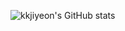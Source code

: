 ![kkjiyeon's GitHub stats](https://github-readme-stats.vercel.app/api?username=kkjiyeon&show_icons=true&theme=dark)

